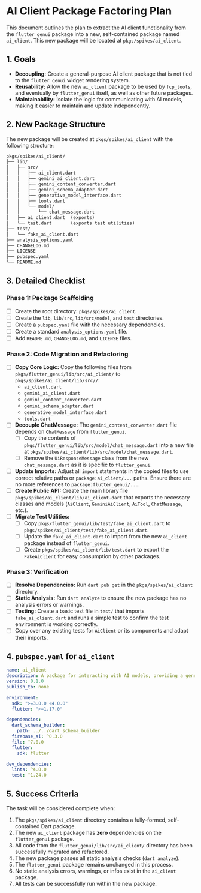 # AI Client Package Factoring Plan

This document outlines the plan to extract the AI client functionality from the `flutter_genui` package into a new, self-contained package named `ai_client`. This new package will be located at `pkgs/spikes/ai_client`.

## 1. Goals

- **Decoupling:** Create a general-purpose AI client package that is not tied to the `flutter_genui` widget rendering system.
- **Reusability:** Allow the new `ai_client` package to be used by `fcp_tools`, and eventually by `flutter_genui` itself, as well as other future packages.
- **Maintainability:** Isolate the logic for communicating with AI models, making it easier to maintain and update independently.

## 2. New Package Structure

The new package will be created at `pkgs/spikes/ai_client` with the following structure:

```txt
pkgs/spikes/ai_client/
├── lib/
│   ├── src/
│   │   ├── ai_client.dart
│   │   ├── gemini_ai_client.dart
│   │   ├── gemini_content_converter.dart
│   │   ├── gemini_schema_adapter.dart
│   │   ├── generative_model_interface.dart
│   │   ├── tools.dart
│   │   └── model/
│   │       └── chat_message.dart
│   ├── ai_client.dart  (exports)
│   └── test.dart       (exports test utilities)
├── test/
│   └── fake_ai_client.dart
├── analysis_options.yaml
├── CHANGELOG.md
├── LICENSE
├── pubspec.yaml
└── README.md
```

## 3. Detailed Checklist

### Phase 1: Package Scaffolding

- [ ] Create the root directory: `pkgs/spikes/ai_client`.
- [ ] Create the `lib`, `lib/src`, `lib/src/model`, and `test` directories.
- [ ] Create a `pubspec.yaml` file with the necessary dependencies.
- [ ] Create a standard `analysis_options.yaml` file.
- [ ] Add `README.md`, `CHANGELOG.md`, and `LICENSE` files.

### Phase 2: Code Migration and Refactoring

- [ ] **Copy Core Logic:** Copy the following files from `pkgs/flutter_genui/lib/src/ai_client/` to `pkgs/spikes/ai_client/lib/src//`:
  - `ai_client.dart`
  - `gemini_ai_client.dart`
  - `gemini_content_converter.dart`
  - `gemini_schema_adapter.dart`
  - `generative_model_interface.dart`
  - `tools.dart`
- [ ] **Decouple ChatMessage:** The `gemini_content_converter.dart` file depends on `ChatMessage` from `flutter_genui`.
  - [ ] Copy the contents of `pkgs/flutter_genui/lib/src/model/chat_message.dart` into a new file at `pkgs/spikes/ai_client/lib/src/model/chat_message.dart`.
  - [ ] Remove the `UiResponseMessage` class from the new `chat_message.dart` as it is specific to `flutter_genui`.
- [ ] **Update Imports:** Adjust all `import` statements in the copied files to use correct relative paths or `package:ai_client/...` paths. Ensure there are no more references to `package:flutter_genui/...`.
- [ ] **Create Public API:** Create the main library file `pkgs/spikes/ai_client/lib/ai_client.dart` that exports the necessary classes and models (`AiClient`, `GeminiAiClient`, `AiTool`, `ChatMessage`, etc.).
- [ ] **Migrate Test Utilities:**
  - [ ] Copy `pkgs/flutter_genui/lib/test/fake_ai_client.dart` to `pkgs/spikes/ai_client/test/fake_ai_client.dart`.
  - [ ] Update the `fake_ai_client.dart` to import from the new `ai_client` package instead of `flutter_genui`.
  - [ ] Create `pkgs/spikes/ai_client/lib/test.dart` to export the `FakeAiClient` for easy consumption by other packages.

### Phase 3: Verification

- [ ] **Resolve Dependencies:** Run `dart pub get` in the `pkgs/spikes/ai_client` directory.
- [ ] **Static Analysis:** Run `dart analyze` to ensure the new package has no analysis errors or warnings.
- [ ] **Testing:** Create a basic test file in `test/` that imports `fake_ai_client.dart` and runs a simple test to confirm the test environment is working correctly.
- [ ] Copy over any existing tests for `AiClient` or its components and adapt their imports.

## 4. `pubspec.yaml` for `ai_client`

```yaml
name: ai_client
description: A package for interacting with AI models, providing a generic client interface and a Gemini implementation.
version: 0.1.0
publish_to: none

environment:
  sdk: ">=3.0.0 <4.0.0"
  flutter: ">=1.17.0"

dependencies:
  dart_schema_builder:
    path: ../../dart_schema_builder
  firebase_ai: ^0.3.0
  file: ^7.0.0
  flutter:
    sdk: flutter

dev_dependencies:
  lints: ^4.0.0
  test: ^1.24.0
```

## 5. Success Criteria

The task will be considered complete when:

1. The `pkgs/spikes/ai_client` directory contains a fully-formed, self-contained Dart package.
2. The new `ai_client` package has **zero** dependencies on the `flutter_genui` package.
3. All code from the `flutter_genui/lib/src/ai_client/` directory has been successfully migrated and refactored.
4. The new package passes all static analysis checks (`dart analyze`).
5. The `flutter_genui` package remains unchanged in this process.
6. No static analysis errors, warnings, or infos exist in the `ai_client` package.
7. All tests can be successfully run within the new package.

